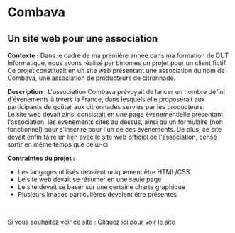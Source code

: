 # Combava
## Un site web pour une association

<p>
  <b>Contexte :</b> 
  Dans le cadre de ma première année dans ma formation de DUT Informatique, nous avons réalisé par binomes un projet pour un client fictif. Ce projet constituait en un         site web présentant une association du nom de Combava, une association de producteurs de citronnade.
  </br>
</p>
<p>
  <b>Description :</b>
  L'association Combava prévoyait de lancer un nombre défini d'évenements à trvers la France, dans lesquels elle proposerait aux participants de goûter aux citronnades servies par les producteurs.
  </br>
  Le site web devait ainsi consistait en une page évenementielle présentant l'association, les évenements cités au dessus, ainsi qu'un formulaire (non fonctionnel) pour s'inscrire pour l'un de ces évènements. De plus, ce site devait enfin faire un lien avec le site web officiel de l'association, censé sortir en même temps que celui-ci
</p>
<p>
  <b> Contraintes du projet :</b> 
  <ul>
    <li>Les langages utilisés devaient uniquement être HTML/CSS</li>
    <li>Le site web devait se résumer en une seule page</li>
    <li>Le site devait se baser sur une certaine charte graphique </li>
    <li>Plusieurs images particulières devaient être présentes </li>
   </ul>
</p>

</br>

<p>Si vous souhaitez voir ce site : 
  <a href="https://sylvain999.github.io/Combava/Page_Combava/index.html">Cliquez ici pour voir le site</a>
 </p>
